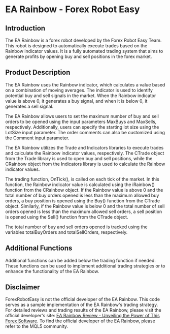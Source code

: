 # EA Rainbow - Forex Robot Easy

## Introduction
The EA Rainbow is a forex robot developed by the Forex Robot Easy Team. This robot is designed to automatically execute trades based on the Rainbow indicator values. It is a fully automated trading system that aims to generate profits by opening buy and sell positions in the forex market.

## Product Description
The EA Rainbow uses the Rainbow indicator, which calculates a value based on a combination of moving averages. The indicator is used to identify potential buy and sell signals in the market. When the Rainbow indicator value is above 0, it generates a buy signal, and when it is below 0, it generates a sell signal.

The EA Rainbow allows users to set the maximum number of buy and sell orders to be opened using the input parameters MaxBuys and MaxSells, respectively. Additionally, users can specify the starting lot size using the LotSize input parameter. The order comments can also be customized using the Comment input parameter.

The EA Rainbow utilizes the Trade and Indicators libraries to execute trades and calculate the Rainbow indicator values, respectively. The CTrade object from the Trade library is used to open buy and sell positions, while the CRainbow object from the Indicators library is used to calculate the Rainbow indicator values.

The trading function, OnTick(), is called on each tick of the market. In this function, the Rainbow indicator value is calculated using the iRainbow() function from the CRainbow object. If the Rainbow value is above 0 and the total number of buy orders opened is less than the maximum allowed buy orders, a buy position is opened using the Buy() function from the CTrade object. Similarly, if the Rainbow value is below 0 and the total number of sell orders opened is less than the maximum allowed sell orders, a sell position is opened using the Sell() function from the CTrade object.

The total number of buy and sell orders opened is tracked using the variables totalBuyOrders and totalSellOrders, respectively.

## Additional Functions
Additional functions can be added below the trading function if needed. These functions can be used to implement additional trading strategies or to enhance the functionality of the EA Rainbow.

## Disclaimer
ForexRobotEasy is not the official developer of the EA Rainbow. This code serves as a sample implementation of the EA Rainbow's trading strategy. For detailed reviews and trading results of the EA Rainbow, please visit the official developer's site: [EA Rainbow Review - Unveiling the Power of This Forex Software](https://forexroboteasy.com/forex-robot-review/ea-rainbow-review-unveiling-the-power-of-this-forex-software/). To find the official developer of the EA Rainbow, please refer to the MQL5 community.
